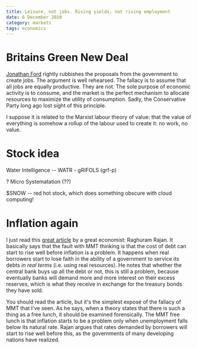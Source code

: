 ```yaml
---
title: Leisure, not jobs. Rising yields, not rising employment
date: 6 December 2020
category: markets
tags: economics
---
```


# Britains Green New Deal

[Jonathan Ford](https://www.ft.com/content/786c2dd6-9f3d-45b7-854e-09e15a1da220) rightly rubbishes the proposals from the government to create jobs.
The argument is well rehearsed.
The fallacy is to assume that all jobs are equally productive. They are not.
The sole purpose of economic activity is to consume, and the market is the perfect mechanism to allocate resources to maximize the utility of consumption.
Sadly, the Conservative Party long ago lost sight of this principle.

I suppose it is related to the Marxist labour theory of value: that the value of everything is somehow a rollup of the labour used to create it: no work, no value.

# Stock idea

Water Intelligence -- WATR - 
gRIFOLS (grf-p)

? Micro Systematation (??)

$SNOW -- red hot stock, which does something obscure with cloud computing!

# Inflation again

I just read this [great article](https://www.project-syndicate.org/commentary/borrowing-and-spending-limits-in-ultra-low-interest-rate-environment-by-raghuram-rajan-2020-11) by a great economist: Raghuram Rajan. 
It basically says that the fault with MMT thinking is that the cost of debt can start to rise well before inflation is a problem.
It happens when real borrowers start to lose faith in the ability of a government to service its debts *in real terms* (i.e. using real resources). He notes that whether the central bank buys up all the debt or not, this is still a problem, because eventually banks will demand more and more interest on their excess reserves, which is what they receive in exchange for the treasury bonds they have sold.

You should read the article, but it's the simplest exposé of the fallacy of MMT that I've seen. As he says, when a theory states that there is such a thing as a free lunch, it should be examined forensically. The MMT free lunch is that inflation starts to be a problem only when unemployment falls below its natural rate.
Rajan argues that rates demanded by borrowers will start to rise well before this, as the governments of many developing nations have realized. 

